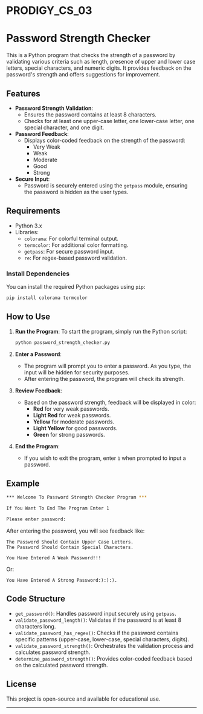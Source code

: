 # PRODIGY_CS_03

# Password Strength Checker

This is a Python program that checks the strength of a password by validating various criteria such as length, presence of upper and lower case letters, special characters, and numeric digits. It provides feedback on the password's strength and offers suggestions for improvement.

## Features

- **Password Strength Validation**: 
  - Ensures the password contains at least 8 characters.
  - Checks for at least one upper-case letter, one lower-case letter, one special character, and one digit.
- **Password Feedback**: 
  - Displays color-coded feedback on the strength of the password:
    - Very Weak
    - Weak
    - Moderate
    - Good
    - Strong
- **Secure Input**: 
  - Password is securely entered using the `getpass` module, ensuring the password is hidden as the user types.

## Requirements

- Python 3.x
- Libraries:
  - `colorama`: For colorful terminal output.
  - `termcolor`: For additional color formatting.
  - `getpass`: For secure password input.
  - `re`: For regex-based password validation.

### Install Dependencies

You can install the required Python packages using `pip`:

```bash
pip install colorama termcolor
```

## How to Use

1. **Run the Program**:
   To start the program, simply run the Python script:

   ```bash
   python password_strength_checker.py
   ```

2. **Enter a Password**:
   - The program will prompt you to enter a password. As you type, the input will be hidden for security purposes.
   - After entering the password, the program will check its strength.

3. **Review Feedback**:
   - Based on the password strength, feedback will be displayed in color:
     - **Red** for very weak passwords.
     - **Light Red** for weak passwords.
     - **Yellow** for moderate passwords.
     - **Light Yellow** for good passwords.
     - **Green** for strong passwords.

4. **End the Program**:
   - If you wish to exit the program, enter `1` when prompted to input a password.

## Example

```bash
*** Welcome To Password Strength Checker Program ***

If You Want To End The Program Enter 1

Please enter password: 
```

After entering the password, you will see feedback like:

```
The Password Should Contain Upper Case Letters.
The Password Should Contain Special Characters.

You Have Entered A Weak Password!!!
```

Or:

```
You Have Entered A Strong Password:):):).
```

## Code Structure

- `get_password()`: Handles password input securely using `getpass`.
- `validate_password_length()`: Validates if the password is at least 8 characters long.
- `validate_password_has_regex()`: Checks if the password contains specific patterns (upper-case, lower-case, special characters, digits).
- `validate_password_strength()`: Orchestrates the validation process and calculates password strength.
- `determine_password_strength()`: Provides color-coded feedback based on the calculated password strength.

## License

This project is open-source and available for educational use.

---
